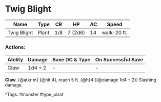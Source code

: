 # Twig Blight

| Name | Type | CR | HP | AC | Speed |
|------|------|----|----|----|-------|
| Twig Blight | Plant | 1/8 | 7 (2d6) | 14 | walk: 20 ft. |

### Actions:

| Ability | Damage | Save DC & Type | On Successful Save |
|---------|--------|----------------|--------------------|
| Claw | 1d4 + 2 | - | - |


**Claw.** {@atkr m} {@hit 4}, reach 5 ft. {@h}4 ({@damage 1d4 + 2}) Slashing damage.

^Tags: #monster #type_plant